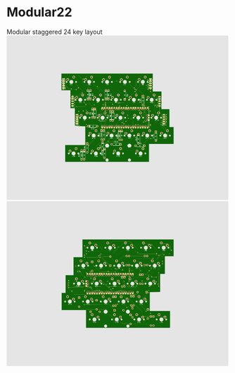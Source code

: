 # Modular22
Modular staggered 24 key layout
![Front](https://github.com/aprilove/Modular22/blob/main/Front.png)
![Back](https://github.com/aprilove/Modular22/blob/main/Back.png)
